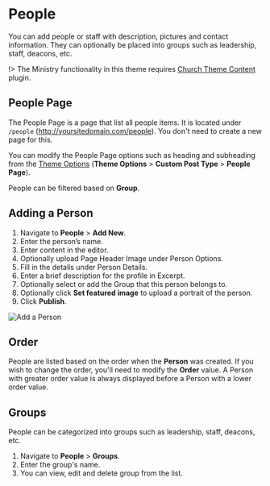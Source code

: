 # People

You can add people or staff with description, pictures and contact information. They can optionally be placed into groups such as leadership, staff, deacons, etc.

!> The Ministry functionality in this theme requires [Church Theme Content](https://wordpress.org/plugins/church-theme-content ":target=_blank") plugin.

## People Page
The People Page is a page that list all people items. It is located under `/people` (http://yoursitedomain.com/people). You don't need to create a new page for this.

You can modify the People Page options such as heading and subheading from the [Theme Options](/customization/theme-options) (__Theme Options__ > __Custom Post Type__ > __People Page__).

People can be filtered based on __Group__.

## Adding a Person
1. Navigate to __People__ > __Add New__.
2. Enter the person’s name.
3. Enter content in the editor.
4. Optionally upload Page Header Image under Person Options.
5. Fill in the details under Person Details.
6. Enter a brief description for the profile in Excerpt.
7. Optionally select or add the Group that this person belongs to.
8. Optionally click __Set featured image__ to upload a portrait of the person.
9. Click __Publish__.

![Add a Person](_images/people-add-new.png)

## Order
People are listed based on the order when the __Person__ was created. If you wish to change the order, you'll need to modify the __Order__ value. A Person with greater order value is always displayed before a Person with a lower order value.                                                                                                                                            
## Groups
People can be categorized into groups such as leadership, staff, deacons, etc. 

1. Navigate to __People__  > __Groups__.
2. Enter the group's name.
3. You can view, edit and delete group from the list.